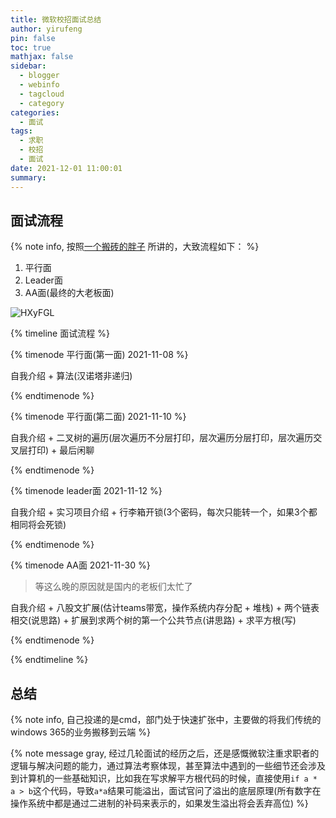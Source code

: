 ```yaml
---
title: 微软校招面试总结
author: yirufeng
pin: false
toc: true
mathjax: false
sidebar:
  - blogger
  - webinfo
  - tagcloud
  - category
categories:
  - 面试
tags:
  - 求职
  - 校招
  - 面试
date: 2021-12-01 11:00:01
summary:
---
```



## 面试流程

{% note info, 按照[一个搬砖的胖子](https://mp.weixin.qq.com/s?src=11&timestamp=1640574083&ver=3521&signature=9W1MVSllCLAKYEtp5N5zJ62ofqTlC04MYXN4WlA6L1vWYRwXm2s9JzwbiK1qOaQJlxUQDTldKrqFYINn-ORzBbB5sxtxJDsX0rNdniM9pJmmRxrIGoUYgZhygded4WQ9&new=1) 所讲的，大致流程如下： %}

1. 平行面
2. Leader面
3. AA面(最终的大老板面)

![HXyFGL](https://cdn.jsdelivr.net/gh/sivanWu0222/ImageHosting@master/uPic/HXyFGL.jpg)

{% timeline 面试流程 %}

{% timenode 平行面(第一面) 2021-11-08 %}

自我介绍 + 算法(汉诺塔非递归)

{% endtimenode %}

{% timenode 平行面(第二面) 2021-11-10 %}

自我介绍 + 二叉树的遍历(层次遍历不分层打印，层次遍历分层打印，层次遍历交叉层打印) + 最后闲聊

{% endtimenode %}

{% timenode leader面 2021-11-12 %}

自我介绍 + 实习项目介绍 + 行李箱开锁(3个密码，每次只能转一个，如果3个都相同将会死锁)

{% endtimenode %}

{% timenode AA面 2021-11-30 %}
> 等这么晚的原因就是国内的老板们太忙了

自我介绍 + 八股文扩展(估计teams带宽，操作系统内存分配 + 堆栈) + 两个链表相交(说思路) + 扩展到求两个树的第一个公共节点(讲思路) + 求平方根(写)

{% endtimenode %}

{% endtimeline %}

## 总结
{% note info, 自己投递的是cmd，部门处于快速扩张中，主要做的将我们传统的windows 365的业务搬移到云端 %}


{% note message gray, 经过几轮面试的经历之后，还是感慨微软注重求职者的逻辑与解决问题的能力，通过算法考察体现，甚至算法中遇到的一些细节还会涉及到计算机的一些基础知识，比如我在写求解平方根代码的时候，直接使用`if a * a > b`这个代码，导致`a*a`结果可能溢出，面试官问了溢出的底层原理(所有数字在操作系统中都是通过二进制的补码来表示的，如果发生溢出将会丢弃高位) %}
<!-- more -->